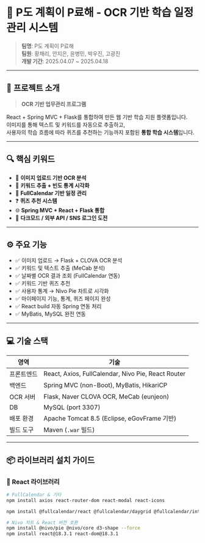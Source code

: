 # 🧠 P도 계획이 P료해 - OCR 기반 학습 일정 관리 시스템

> **팀명**: P도 계획이 P료해  
> **팀원**: 황채리, 안지은, 윤병민, 박우진, 고광진  
> **개발 기간**: 2025.04.07 ~ 2025.04.18  

---

## 📝 프로젝트 소개

> **OCR 기반 업무관리 프로그램**

React + Spring MVC + Flask를 통합하여 만든 웹 기반 학습 지원 플랫폼입니다.  
이미지를 통해 텍스트 및 키워드를 자동으로 추출하고,  
사용자의 학습 흐름에 따라 퀴즈를 추천하는 기능까지 포함된 **통합 학습 시스템**입니다.

---

## 🔍 핵심 키워드

- 📸 **이미지 업로드 기반 OCR 분석**
- 🧠 **키워드 추출 + 빈도 통계 시각화**
- 📅 **FullCalendar 기반 일정 관리**
- ❓ **퀴즈 추천 시스템**
- 🌐 **Spring MVC + React + Flask 통합**
- 🌙 **다크모드 / 외부 API / SNS 로그인 도전**

---

## ⚙️ 주요 기능

- ✅ 이미지 업로드 → Flask + CLOVA OCR 분석
- ✅ 키워드 및 텍스트 추출 (MeCab 분석)
- ✅ 날짜별 OCR 결과 조회 (FullCalendar 연동)
- ✅ 키워드 기반 퀴즈 추천
- ✅ 사용자 통계 → Nivo Pie 차트로 시각화
- ✅ 마이페이지 기능, 통계, 퀴즈 페이지 완성
- ✅ React build 자동 Spring 연동 처리
- ✅ MyBatis, MySQL 완전 연동

---

## 💻 기술 스택

| 영역         | 기술                                                    |
|--------------|---------------------------------------------------------|
| 프론트엔드   | React, Axios, FullCalendar, Nivo Pie, React Router     |
| 백엔드       | Spring MVC (non-Boot), MyBatis, HikariCP               |
| OCR 서버     | Flask, Naver CLOVA OCR, MeCab (eunjeon)                |
| DB           | MySQL (port 3307)                                       |
| 배포 환경    | Apache Tomcat 8.5 (Eclipse, eGovFrame 기반)            |
| 빌드 도구    | Maven (`.war` 빌드)                                     |

---

## 📦 라이브러리 설치 가이드

### 🔸 React 라이브러리

```bash
# FullCalendar & 기타
npm install axios react-router-dom react-modal react-icons

npm install @fullcalendar/react @fullcalendar/daygrid @fullcalendar/interaction

# Nivo 차트 & React 버전 호환
npm install @nivo/pie @nivo/core d3-shape --force
npm install react@18.3.1 react-dom@18.3.1
